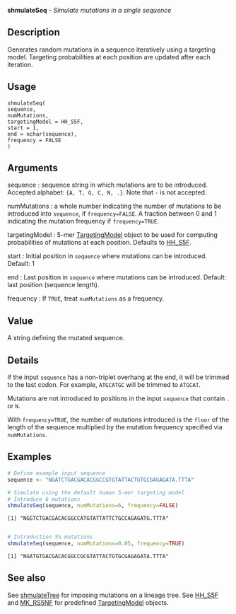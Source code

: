 **shmulateSeq** - *Simulate mutations in a single sequence*

Description
--------------------

Generates random mutations in a sequence iteratively using a targeting model.
Targeting probabilities at each position are updated after each iteration.


Usage
--------------------
```
shmulateSeq(
sequence,
numMutations,
targetingModel = HH_S5F,
start = 1,
end = nchar(sequence),
frequency = FALSE
)
```

Arguments
-------------------

sequence
:   sequence string in which mutations are to be introduced.
Accepted alphabet: `{A, T, G, C, N, .}`. Note
that `-` is not accepted.

numMutations
:   a whole number indicating the number of mutations to be 
introduced into `sequence`, if `frequency=FALSE`.
A fraction between 0 and 1 indicating the mutation frequency
if `frequency=TRUE`.

targetingModel
:   5-mer [TargetingModel](TargetingModel-class.md) object to be used for computing 
probabilities of mutations at each position. Defaults to
[HH_S5F](HH_S5F.md).

start
:   Initial position in `sequence` where mutations can 
be introduced. Default: 1

end
:   Last position in `sequence` where mutations can 
be introduced. Default: last position (sequence length).

frequency
:   If `TRUE`, treat `numMutations` as a frequency.




Value
-------------------

A string defining the mutated sequence.


Details
-------------------

If the input `sequence` has a non-triplet overhang at the end, it will be trimmed
to the last codon. For example, `ATGCATGC` will be trimmed to `ATGCAT`.

Mutations are not introduced to positions in the input `sequence` that contain 
`.` or `N`.

With `frequency=TRUE`, the number of mutations introduced is the `floor` of 
the length of the sequence multiplied by the mutation frequency specified via
`numMutations`.



Examples
-------------------

```R
# Define example input sequence
sequence <- "NGATCTGACGACACGGCCGTGTATTACTGTGCGAGAGATA.TTTA"

# Simulate using the default human 5-mer targeting model
# Introduce 6 mutations
shmulateSeq(sequence, numMutations=6, frequency=FALSE)

```


```
[1] "NGGTCTGACGACACGGCCATGTATTATTCTGCCAGAGATG.TTTA"

```


```R

# Introduction 5% mutations
shmulateSeq(sequence, numMutations=0.05, frequency=TRUE)

```


```
[1] "NGATGTGACGACACGGCCGCGTATTACTGTGCGAGAGATA.TTTA"

```



See also
-------------------

See [shmulateTree](shmulateTree.md) for imposing mutations on a lineage tree. 
See [HH_S5F](HH_S5F.md) and [MK_RS5NF](MK_RS5NF.md) for predefined 
[TargetingModel](TargetingModel-class.md) objects.






